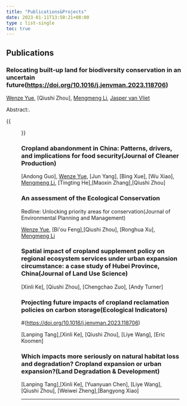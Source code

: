 ```yaml
---
title: "Publications&Projects"
date: 2023-01-11T13:50:21+08:00
type : list-single
toc: true
---
```

## Publications

### Relocating built-up land for biodiversity conservation in an uncertain future(https://doi.org/10.1016/j.jenvman.2023.118706)

[Wenze Yue](https://person.zju.edu.cn/wzyue#0), [Qiushi Zhou], [Mengmeng Li](https://www.landbigdata.info/cscproject/), [Jasper van Vliet](https://research.vu.nl/en/persons/j-van-vliet)

Abstract:. 

{{<figure src="/image/JEM.png">}}


### Cropland abandonment in China: Patterns, drivers, and implications for food security(Journal of Cleaner Production)


[Andong Guo], [Wenze Yue](https://person.zju.edu.cn/wzyue#0), [Jun Yang], [Bing Xue], [Wu Xiao], [Mengmeng Li](https://www.landbigdata.info/cscproject/), [Tingting He],[Maoxin Zhang],[Qiushi Zhou]

### An assessment of the Ecological Conservation 
Redline: Unlocking priority areas for conservation(Journal of Environmental Planning and Management)

[Wenze Yue](https://person.zju.edu.cn/wzyue#0), [Bi'ou Feng],[Qiushi Zhou], [Ronghua Xu], [Mengmeng Li](https://www.landbigdata.info/cscproject/)

### Spatial impact of cropland supplement policy on regional ecosystem services under urban expansion circumstance: a case study of Hubei Province, China(Journal of Land Use Science)

[Xinli Ke], [Qiushi Zhou], [Chengchao Zuo], [Andy Turner]

### Projecting future impacts of cropland reclamation policies on carbon storage(Ecological Indicators)
#(https://doi.org/10.1016/j.jenvman.2023.118706)

[Lanping Tang],[Xinli Ke], [Qiushi Zhou], [Liye Wang], [Eric Koomen]

### Which impacts more seriously on natural habitat loss and degradation? Cropland expansion or urban expansion?(Land Degradation & Development)

[Lanping Tang],[Xinli Ke], [Yuanyuan Chen], [Liye Wang], [Qiushi Zhou], [Weiwei Zheng],[Bangyong Xiao]

***

